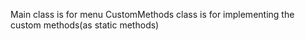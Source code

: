 Main class is for menu
CustomMethods class is for implementing the custom methods(as static methods)
